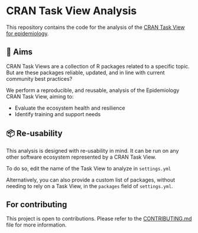 # CRAN Task View Analysis

This repository contains the code for the analysis of the [CRAN Task View for epidemiology](https://github.com/cran-task-views/Epidemiology).

## 🎯 Aims

CRAN Task Views are a collection of R packages related to a specific topic.
But are these packages reliable, updated, and in line with current community best practices?

We perform a reproducible, and reusable, analysis of the Epidemiology CRAN Task View, aiming to:

  - Evaluate the ecosystem health and resilience
  - Identify training and support needs

## 📦 Re-usability

This analysis is designed with re-usability in mind. It can be run on any other software ecosystem represented by a CRAN Task View.

To do so, edit the name of the Task View to analyze in `settings.yml`

Alternatively, you can also provide a custom list of packages, without needing to rely on a Task View, in the `packages` field of `settings.yml`.

## For contributing

This project is open to contributions. Please refer to the [CONTRIBUTING.md](.github/CONTRIBUTING.md) file for more information.
